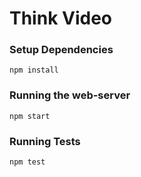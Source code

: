 # Think Video

<!-- This AngularJS starter project comes with Mobx and RxJS to satisfy all reactive application needs, and is made to build AngularJS applications in such a way that they can be ported to Angular2 with minimal refactoring and still be production worthy.
The core principal applied when structuring this starter project is to minimise the amount of refactoring required while keeping a reactive component based application structure in mind.

There are a few basic examples laid out to understand the structure that was intended, and to put focus on certain limitations that AngularJS has when used in a "forward thinking" way. This is however not a optimal setup but one that caters for the learning curve and conversion from AngularJS to Angular2.

The project was structured to use a module based approach (separated by functionality) in order to separate concerns providing a clear project layout for both new and experienced developers. -->


### Setup Dependencies

    npm install

### Running the web-server

    npm start
    
### Running Tests

    npm test
